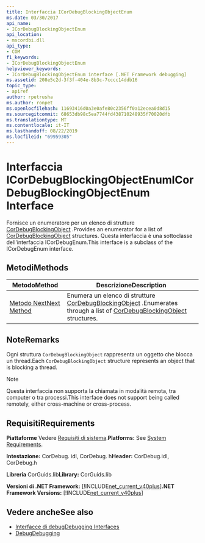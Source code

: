 ```yaml
---
title: Interfaccia ICorDebugBlockingObjectEnum
ms.date: 03/30/2017
api_name:
- ICorDebugBlockingObjectEnum
api_location:
- mscordbi.dll
api_type:
- COM
f1_keywords:
- ICorDebugBlockingObjectEnum
helpviewer_keywords:
- ICorDebugBlockingObjectEnum interface [.NET Framework debugging]
ms.assetid: 208e5c2d-3f3f-404e-8b3c-7cccc14ddb16
topic_type:
- apiref
author: rpetrusha
ms.author: ronpet
ms.openlocfilehash: 11693416d0a3e0afe80c2356ff0a12ecea0d8d15
ms.sourcegitcommit: 68653db98c5ea7744fd438710248935f70020dfb
ms.translationtype: MT
ms.contentlocale: it-IT
ms.lasthandoff: 08/22/2019
ms.locfileid: "69959305"
---
```

# <a name="icordebugblockingobjectenum-interface"></a><span data-ttu-id="475a6-102">Interfaccia ICorDebugBlockingObjectEnum</span><span class="sxs-lookup"><span data-stu-id="475a6-102">ICorDebugBlockingObjectEnum Interface</span></span>
<span data-ttu-id="475a6-103">Fornisce un enumeratore per un elenco di strutture [CorDebugBlockingObject](../../../../docs/framework/unmanaged-api/debugging/cordebugblockingobject-structure.md) .</span><span class="sxs-lookup"><span data-stu-id="475a6-103">Provides an enumerator for a list of [CorDebugBlockingObject](../../../../docs/framework/unmanaged-api/debugging/cordebugblockingobject-structure.md) structures.</span></span> <span data-ttu-id="475a6-104">Questa interfaccia è una sottoclasse dell'interfaccia ICorDebugEnum.</span><span class="sxs-lookup"><span data-stu-id="475a6-104">This interface is a subclass of the ICorDebugEnum interface.</span></span>  
  
## <a name="methods"></a><span data-ttu-id="475a6-105">Metodi</span><span class="sxs-lookup"><span data-stu-id="475a6-105">Methods</span></span>  
  
|<span data-ttu-id="475a6-106">Metodo</span><span class="sxs-lookup"><span data-stu-id="475a6-106">Method</span></span>|<span data-ttu-id="475a6-107">Descrizione</span><span class="sxs-lookup"><span data-stu-id="475a6-107">Description</span></span>|  
|------------|-----------------|  
|[<span data-ttu-id="475a6-108">Metodo Next</span><span class="sxs-lookup"><span data-stu-id="475a6-108">Next Method</span></span>](../../../../docs/framework/unmanaged-api/debugging/icordebugblockingobjectenum-next-method.md)|<span data-ttu-id="475a6-109">Enumera un elenco di strutture [CorDebugBlockingObject](../../../../docs/framework/unmanaged-api/debugging/cordebugblockingobject-structure.md) .</span><span class="sxs-lookup"><span data-stu-id="475a6-109">Enumerates through a list of [CorDebugBlockingObject](../../../../docs/framework/unmanaged-api/debugging/cordebugblockingobject-structure.md) structures.</span></span>|  
  
## <a name="remarks"></a><span data-ttu-id="475a6-110">Note</span><span class="sxs-lookup"><span data-stu-id="475a6-110">Remarks</span></span>  
 <span data-ttu-id="475a6-111">Ogni struttura `CorDebugBlockingObject` rappresenta un oggetto che blocca un thread.</span><span class="sxs-lookup"><span data-stu-id="475a6-111">Each `CorDebugBlockingObject` structure represents an object that is blocking a thread.</span></span>  
  
> [!NOTE]
> <span data-ttu-id="475a6-112">Questa interfaccia non supporta la chiamata in modalità remota, tra computer o tra processi.</span><span class="sxs-lookup"><span data-stu-id="475a6-112">This interface does not support being called remotely, either cross-machine or cross-process.</span></span>  
  
## <a name="requirements"></a><span data-ttu-id="475a6-113">Requisiti</span><span class="sxs-lookup"><span data-stu-id="475a6-113">Requirements</span></span>  
 <span data-ttu-id="475a6-114">**Piattaforme** Vedere [Requisiti di sistema](../../../../docs/framework/get-started/system-requirements.md).</span><span class="sxs-lookup"><span data-stu-id="475a6-114">**Platforms:** See [System Requirements](../../../../docs/framework/get-started/system-requirements.md).</span></span>  
  
 <span data-ttu-id="475a6-115">**Intestazione:** CorDebug. idl, CorDebug. h</span><span class="sxs-lookup"><span data-stu-id="475a6-115">**Header:** CorDebug.idl, CorDebug.h</span></span>  
  
 <span data-ttu-id="475a6-116">**Libreria** CorGuids.lib</span><span class="sxs-lookup"><span data-stu-id="475a6-116">**Library:** CorGuids.lib</span></span>  
  
 <span data-ttu-id="475a6-117">**Versioni di .NET Framework:** [!INCLUDE[net_current_v40plus](../../../../includes/net-current-v40plus-md.md)]</span><span class="sxs-lookup"><span data-stu-id="475a6-117">**.NET Framework Versions:** [!INCLUDE[net_current_v40plus](../../../../includes/net-current-v40plus-md.md)]</span></span>  
  
## <a name="see-also"></a><span data-ttu-id="475a6-118">Vedere anche</span><span class="sxs-lookup"><span data-stu-id="475a6-118">See also</span></span>

- [<span data-ttu-id="475a6-119">Interfacce di debug</span><span class="sxs-lookup"><span data-stu-id="475a6-119">Debugging Interfaces</span></span>](../../../../docs/framework/unmanaged-api/debugging/debugging-interfaces.md)
- [<span data-ttu-id="475a6-120">Debug</span><span class="sxs-lookup"><span data-stu-id="475a6-120">Debugging</span></span>](../../../../docs/framework/unmanaged-api/debugging/index.md)
